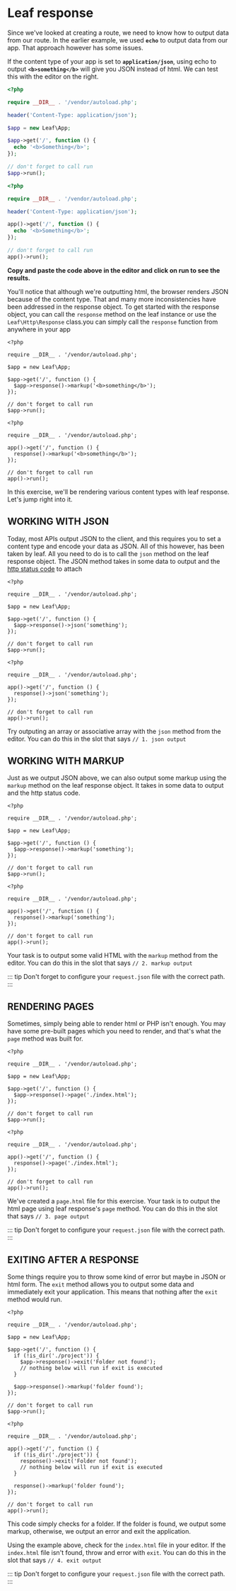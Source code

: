 # Leaf response

Since we've looked at creating a route, we need to know how to output data from our route. In the earlier example, we used **`echo`** to output data from our app. That approach however has some issues.

If the content type of your app is set to **`application/json`**, using echo to output **`<b>something</b>`** will give you JSON instead of html. We can test this with the editor on the right.

<div class="class-mode">

```php
<?php

require __DIR__ . '/vendor/autoload.php';

header('Content-Type: application/json');

$app = new Leaf\App;

$app->get('/', function () {
  echo '<b>Something</b>';
});

// don't forget to call run
$app->run();
```

</div>
<div class="functional-mode">

```php
<?php

require __DIR__ . '/vendor/autoload.php';

header('Content-Type: application/json');

app()->get('/', function () {
  echo '<b>Something</b>';
});

// don't forget to call run
app()->run();
```

</div>

**Copy and paste the code above in the editor and click on run to see the results.**

You'll notice that although we're outputting html, the browser renders JSON because of the content type. That and many more inconsistencies have been addressed in the response object. To get started with the response object, <span class="class-mode">you can call the `response` method on the leaf instance or use the `Leaf\Http\Response` class.</span><span class="functional-mode">you can simply call the `response` function from anywhere in your app</span>

<div class="class-mode">

```php{8}
<?php

require __DIR__ . '/vendor/autoload.php';

$app = new Leaf\App;

$app->get('/', function () {
  $app->response()->markup('<b>something</b>');
});

// don't forget to call run
$app->run();
```

</div>
<div class="functional-mode">

```php{6}
<?php

require __DIR__ . '/vendor/autoload.php';

app()->get('/', function () {
  response()->markup('<b>something</b>');
});

// don't forget to call run
app()->run();
```

</div>

In this exercise, we'll be rendering various content types with leaf response. Let's jump right into it.

## WORKING WITH JSON

Today, most APIs output JSON to the client, and this requires you to set a content type and encode your data as JSON. All of this however, has been taken by leaf. All you need to do is to call the `json` method on the leaf response object. The JSON method takes in some data to output and the [http status code](https://developer.mozilla.org/en-US/Web/HTTP/Status) to attach

<div class="class-mode">

```php{8}
<?php

require __DIR__ . '/vendor/autoload.php';

$app = new Leaf\App;

$app->get('/', function () {
  $app->response()->json('something');
});

// don't forget to call run
$app->run();
```

</div>
<div class="functional-mode">

```php{6}
<?php

require __DIR__ . '/vendor/autoload.php';

app()->get('/', function () {
  response()->json('something');
});

// don't forget to call run
app()->run();
```

</div>

Try outputing an array or associative array with the `json` method from the editor. You can do this in the slot that says `// 1. json output`

## WORKING WITH MARKUP

Just as we output JSON above, we can also output some markup using the `markup` method on the leaf response object. It takes in some data to output and the http status code.

<div class="class-mode">

```php{8}
<?php

require __DIR__ . '/vendor/autoload.php';

$app = new Leaf\App;

$app->get('/', function () {
  $app->response()->markup('something');
});

// don't forget to call run
$app->run();
```

</div>
<div class="functional-mode">

```php{6}
<?php

require __DIR__ . '/vendor/autoload.php';

app()->get('/', function () {
  response()->markup('something');
});

// don't forget to call run
app()->run();
```

</div>

Your task is to output some valid HTML with the `markup` method from the editor. You can do this in the slot that says `// 2. markup output`  

::: tip
Don't forget to configure your `request.json` file with the correct path.
:::

## RENDERING PAGES

Sometimes, simply being able to render html or PHP isn't enough. You may have some pre-built pages which you need to render, and that's what the `page` method was built for.

<div class="class-mode">

```php{8}
<?php

require __DIR__ . '/vendor/autoload.php';

$app = new Leaf\App;

$app->get('/', function () {
  $app->response()->page('./index.html');
});

// don't forget to call run
$app->run();
```

</div>
<div class="functional-mode">

```php{6}
<?php

require __DIR__ . '/vendor/autoload.php';

app()->get('/', function () {
  response()->page('./index.html');
});

// don't forget to call run
app()->run();
```

</div>

We've created a `page.html` file for this exercise. Your task is to output the html page using leaf response's `page` method. You can do this in the slot that says `// 3. page output`

::: tip
Don't forget to configure your `request.json` file with the correct path.
:::

## EXITING AFTER A RESPONSE

Some things require you to throw some kind of error but maybe in JSON or html form. The `exit` method allows you to output some data and immediately exit your application. This means that nothing after the `exit` method would run.

<div class="class-mode">

```php{9}
<?php

require __DIR__ . '/vendor/autoload.php';

$app = new Leaf\App;

$app->get('/', function () {
  if (!is_dir('./project')) {
    $app->response()->exit('Folder not found');
    // nothing below will run if exit is executed
  }

  $app->response()->markup('folder found');
});

// don't forget to call run
$app->run();
```

</div>
<div class="functional-mode">

```php{7}
<?php

require __DIR__ . '/vendor/autoload.php';

app()->get('/', function () {
  if (!is_dir('./project')) {
    response()->exit('Folder not found');
    // nothing below will run if exit is executed
  }

  response()->markup('folder found');
});

// don't forget to call run
app()->run();
```

</div>

This code simply checks for a folder. If the folder is found, we output some markup, otherwise, we output an error and exit the application.

Using the example above, check for the `index.html` file in your editor. If the `index.html` file isn't found, throw and error with `exit`. You can do this in the slot that says `// 4. exit output`

::: tip
Don't forget to configure your `request.json` file with the correct path.
:::
